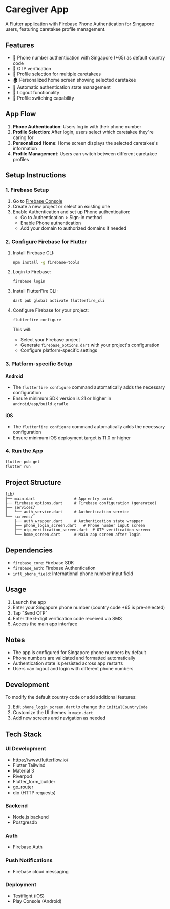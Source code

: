 # Caregiver App

A Flutter application with Firebase Phone Authentication for Singapore users, featuring caretakee profile management.

## Features

- 📱 Phone number authentication with Singapore (+65) as default country code
- 🔐 OTP verification
- 👥 Profile selection for multiple caretakees
- 🏠 Personalized home screen showing selected caretakee
- 🔄 Automatic authentication state management
- 🚪 Logout functionality
- 👤 Profile switching capability

## App Flow

1. **Phone Authentication**: Users log in with their phone number
2. **Profile Selection**: After login, users select which caretakee they're caring for
3. **Personalized Home**: Home screen displays the selected caretakee's information
4. **Profile Management**: Users can switch between different caretakee profiles


## Setup Instructions

### 1. Firebase Setup

1. Go to [Firebase Console](https://console.firebase.google.com/)
2. Create a new project or select an existing one
3. Enable Authentication and set up Phone authentication:
   - Go to Authentication > Sign-in method
   - Enable Phone authentication
   - Add your domain to authorized domains if needed

### 2. Configure Firebase for Flutter

1. Install Firebase CLI:
   ```bash
   npm install -g firebase-tools
   ```

2. Login to Firebase:
   ```bash
   firebase login
   ```

3. Install FlutterFire CLI:
   ```bash
   dart pub global activate flutterfire_cli
   ```

4. Configure Firebase for your project:
   ```bash
   flutterfire configure
   ```

   This will:
   - Select your Firebase project
   - Generate `firebase_options.dart` with your project's configuration
   - Configure platform-specific settings

### 3. Platform-specific Setup

#### Android
- The `flutterfire configure` command automatically adds the necessary configuration
- Ensure minimum SDK version is 21 or higher in `android/app/build.gradle`

#### iOS
- The `flutterfire configure` command automatically adds the necessary configuration
- Ensure minimum iOS deployment target is 11.0 or higher

### 4. Run the App

```bash
flutter pub get
flutter run
```

## Project Structure

```
lib/
├── main.dart                 # App entry point
├── firebase_options.dart     # Firebase configuration (generated)
├── services/
│   └── auth_service.dart     # Authentication service
└── screens/
    ├── auth_wrapper.dart     # Authentication state wrapper
    ├── phone_login_screen.dart   # Phone number input screen
    ├── otp_verification_screen.dart  # OTP verification screen
    └── home_screen.dart      # Main app screen after login
```

## Dependencies

- `firebase_core`: Firebase SDK
- `firebase_auth`: Firebase Authentication
- `intl_phone_field`: International phone number input field

## Usage

1. Launch the app
2. Enter your Singapore phone number (country code +65 is pre-selected)
3. Tap "Send OTP"
4. Enter the 6-digit verification code received via SMS
5. Access the main app interface

## Notes

- The app is configured for Singapore phone numbers by default
- Phone numbers are validated and formatted automatically
- Authentication state is persisted across app restarts
- Users can logout and login with different phone numbers

## Development

To modify the default country code or add additional features:

1. Edit `phone_login_screen.dart` to change the `initialCountryCode`
2. Customize the UI themes in `main.dart`
3. Add new screens and navigation as needed

## Tech Stack

### UI Development
- https://www.flutterflow.io/
- Flutter Tailwind
- Material 3 
- Riverpod
- Flutter_form_builder
- go_router
- dio (HTTP requests)

### Backend
- Node.js backend
- Postgresdb

### Auth
- Firebase Auth

### Push Notifications
- Firebase cloud messaging

### Deployment
- Testflight (iOS)
- Play Console (Android)


